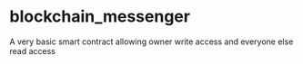 # blockchain_messenger
A very basic smart contract allowing owner write access and everyone else read access
